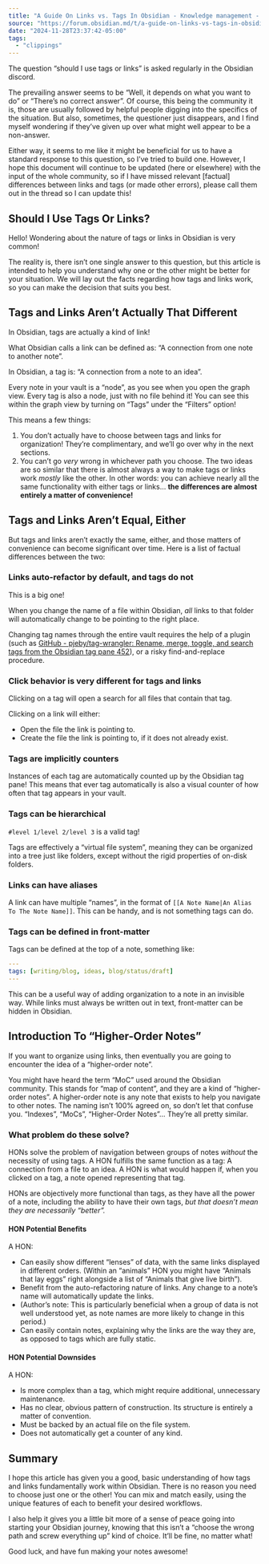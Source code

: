 ```yaml
---
title: "A Guide On Links vs. Tags In Obsidian - Knowledge management - Obsidian Forum"
source: "https://forum.obsidian.md/t/a-guide-on-links-vs-tags-in-obsidian/28231"
date: "2024-11-28T23:37:42-05:00"
tags:
  - "clippings"
---
```



The question “should I use tags or links” is asked regularly in the Obsidian discord.

The prevailing answer seems to be “Well, it depends on what you want to do” or “There’s no correct answer”. Of course, this being the community it is, those are usually followed by helpful people digging into the specifics of the situation. But also, sometimes, the questioner just disappears, and I find myself wondering if they’ve given up over what might well appear to be a non-answer.

Either way, it seems to me like it might be beneficial for us to have a standard response to this question, so I’ve tried to build one. However, I hope this document will continue to be updated (here or elsewhere) with the input of the whole community, so if I have missed relevant \[factual\] differences between links and tags (or made other errors), please call them out in the thread so I can update this!

## Should I Use Tags Or Links?

Hello! Wondering about the nature of tags or links in Obsidian is very common!

The reality is, there isn’t one single answer to this question, but this article is intended to help you understand why one or the other might be better for your situation. We will lay out the facts regarding how tags and links work, so you can make the decision that suits you best.

## Tags and Links Aren’t Actually That Different

In Obsidian, tags are actually a kind of link!

What Obsidian calls a link can be defined as: “A connection from one note to another note”.

In Obsidian, a tag is: “A connection from a note to an idea”.

Every note in your vault is a “node”, as you see when you open the graph view. Every tag is also a node, just with no file behind it! You can see this within the graph view by turning on “Tags” under the “Filters” option!

This means a few things:

1. You don’t actually have to choose between tags and links for organization! They’re complimentary, and we’ll go over why in the next sections.
2. You can’t go *very* wrong in whichever path you choose. The two ideas are so similar that there is almost always a way to make tags or links work *mostly* like the other. In other words: you can achieve nearly all the same functionality with either tags or links… **the differences are almost entirely a matter of convenience!**

## Tags and Links Aren’t Equal, Either

But tags and links aren’t exactly the same, either, and those matters of convenience can become significant over time. Here is a list of factual differences between the two:

### Links auto-refactor by default, and tags do not

This is a big one!

When you change the name of a file within Obsidian, *all* links to that folder will automatically change to be pointing to the right place.

Changing tag names through the entire vault requires the help of a plugin (such as [GitHub - pjeby/tag-wrangler: Rename, merge, toggle, and search tags from the Obsidian tag pane 452](https://github.com/pjeby/tag-wrangler)), or a risky find-and-replace procedure.

### Click behavior is very different for tags and links

Clicking on a tag will open a search for all files that contain that tag.

Clicking on a link will either:

- Open the file the link is pointing to.
- Create the file the link is pointing to, if it does not already exist.

### Tags are implicitly counters

Instances of each tag are automatically counted up by the Obsidian tag pane! This means that ever tag automatically is also a visual counter of how often that tag appears in your vault.

### Tags can be hierarchical

`#level 1/level 2/level 3` is a valid tag!

Tags are effectively a “virtual file system”, meaning they can be organized into a tree just like folders, except without the rigid properties of on-disk folders.

### Links can have aliases

A link can have multiple “names”, in the format of `[[A Note Name|An Alias To The Note Name]]`. This can be handy, and is not something tags can do.

### Tags can be defined in front-matter

Tags can be defined at the top of a note, something like:

```yaml
---
tags: [writing/blog, ideas, blog/status/draft]
---
```

This can be a useful way of adding organization to a note in an invisible way. While links must always be written out in text, front-matter can be hidden in Obsidian.

## Introduction To “Higher-Order Notes”

If you want to organize using links, then eventually you are going to encounter the idea of a “higher-order note”.

You might have heard the term “MoC” used around the Obsidian community. This stands for “map of content”, and they are a kind of “higher-order notes”. A higher-order note is any note that exists to help you navigate to other notes. The naming isn’t 100% agreed on, so don’t let that confuse you. “Indexes”, “MoCs”, “Higher-Order Notes”… They’re all pretty similar.

### What problem do these solve?

HONs solve the problem of navigation between groups of notes *without* the necessity of using tags. A HON fulfills the same function as a tag: A connection from a file to an idea. A HON is what would happen if, when you clicked on a tag, a note opened representing that tag.

HONs are objectively more functional than tags, as they have all the power of a note, including the ability to have their own tags, *but that doesn’t mean they are necessarily “better”.*

#### HON Potential Benefits

A HON:

- Can easily show different “lenses” of data, with the same links displayed in different orders. (Within an “animals” HON you might have “Animals that lay eggs” right alongside a list of “Animals that give live birth”).
- Benefit from the auto-refactoring nature of links. Any change to a note’s name will automatically update the links.
- (Author’s note: This is particularly beneficial when a group of data is not well understood yet, as note names are more likely to change in this period.)
- Can easily contain notes, explaining why the links are the way they are, as opposed to tags which are fully static.

#### HON Potential Downsides

A HON:

- Is more complex than a tag, which might require additional, unnecessary maintenance.
- Has no clear, obvious pattern of construction. Its structure is entirely a matter of convention.
- Must be backed by an actual file on the file system.
- Does not automatically get a counter of any kind.

## Summary

I hope this article has given you a good, basic understanding of how tags and links fundamentally work within Obsidian. There is no reason you need to choose just one or the other! You can mix and match easily, using the unique features of each to benefit your desired workflows.

I also help it gives you a little bit more of a sense of peace going into starting your Obsidian journey, knowing that this isn’t a “choose the wrong path and screw everything up” kind of choice. It’ll be fine, no matter what!

Good luck, and have fun making your notes awesome!